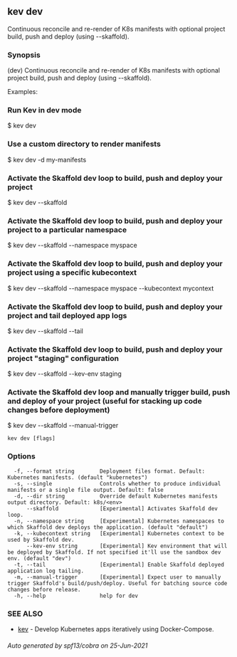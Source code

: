 ## kev dev

Continuous reconcile and re-render of K8s manifests with optional project build, push and deploy (using --skaffold).

### Synopsis

(dev) Continuous reconcile and re-render of K8s manifests with optional project build, push and deploy (using --skaffold).

Examples:

   ### Run Kev in dev mode
   $ kev dev

   ### Use a custom directory to render manifests
   $ kev dev -d my-manifests

   ### Activate the Skaffold dev loop to build, push and deploy your project
   $ kev dev --skaffold

   ### Activate the Skaffold dev loop to build, push and deploy your project to a particular namespace
   $ kev dev --skaffold --namespace myspace

   ### Activate the Skaffold dev loop to build, push and deploy your project using a specific kubecontext
   $ kev dev --skaffold --namespace myspace --kubecontext mycontext

   ### Activate the Skaffold dev loop to build, push and deploy your project and tail deployed app logs
   $ kev dev --skaffold --tail

   ### Activate the Skaffold dev loop to build, push and deploy your project "staging" configuration
   $ kev dev --skaffold --kev-env staging

   ### Activate the Skaffold dev loop and manually trigger build, push and deploy of your project (useful for stacking up code changes before deployment)
   $ kev dev --skaffold --manual-trigger


```
kev dev [flags]
```

### Options

```
  -f, --format string        Deployment files format. Default: Kubernetes manifests. (default "kubernetes")
  -s, --single               Controls whether to produce individual manifests or a single file output. Default: false
  -d, --dir string           Override default Kubernetes manifests output directory. Default: k8s/<env>
      --skaffold             [Experimental] Activates Skaffold dev loop.
  -n, --namespace string     [Experimental] Kubernetes namespaces to which Skaffold dev deploys the application. (default "default")
  -k, --kubecontext string   [Experimental] Kubernetes context to be used by Skaffold dev.
      --kev-env string       [Experimental] Kev environment that will be deployed by Skaffold. If not specified it'll use the sandbox dev env. (default "dev")
  -t, --tail                 [Experimental] Enable Skaffold deployed application log tailing.
  -m, --manual-trigger       [Experimental] Expect user to manually trigger Skaffold's build/push/deploy. Useful for batching source code changes before release.
  -h, --help                 help for dev
```

### SEE ALSO

* [kev](kev.md)	 - Develop Kubernetes apps iteratively using Docker-Compose.

###### Auto generated by spf13/cobra on 25-Jun-2021
